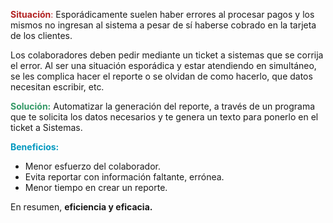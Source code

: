<font color = 'firebrick'> **Situación**: </font> Esporádicamente suelen haber errores al procesar pagos y los mismos no ingresan al sistema a pesar de sí haberse cobrado en la tarjeta de los clientes.

Los colaboradores deben pedir mediante un ticket a sistemas que se corrija el error.
Al ser una situación esporádica y estar atendiendo en simultáneo, se les complica hacer el reporte o se olvidan de como hacerlo, que datos necesitan escribir, etc.

<font color = '#339966' > **Solución:** </font> Automatizar la generación del reporte, a través de un programa que te solicita los datos necesarios y te genera un texto para ponerlo en el ticket a Sistemas.

<font color = '##3399CC' > **Beneficios:** </font> 
- Menor esfuerzo del colaborador. 
- Evita reportar con información faltante, errónea.
- Menor tiempo en crear un reporte. 

En resumen, **eficiencia y eficacia.**
        
